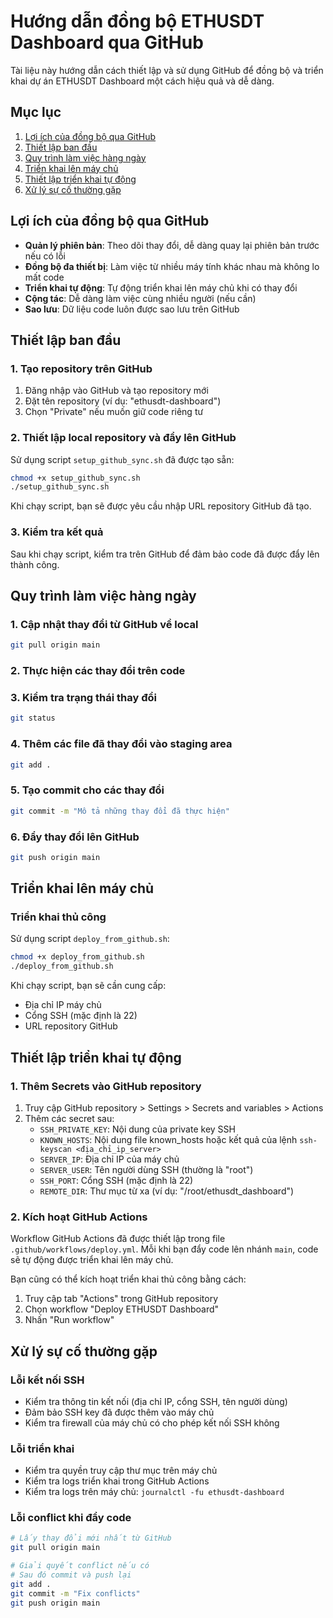 # Hướng dẫn đồng bộ ETHUSDT Dashboard qua GitHub

Tài liệu này hướng dẫn cách thiết lập và sử dụng GitHub để đồng bộ và triển khai dự án ETHUSDT Dashboard một cách hiệu quả và dễ dàng.

## Mục lục

1. [Lợi ích của đồng bộ qua GitHub](#lợi-ích-của-đồng-bộ-qua-github)
2. [Thiết lập ban đầu](#thiết-lập-ban-đầu)
3. [Quy trình làm việc hàng ngày](#quy-trình-làm-việc-hàng-ngày)
4. [Triển khai lên máy chủ](#triển-khai-lên-máy-chủ)
5. [Thiết lập triển khai tự động](#thiết-lập-triển-khai-tự-động)
6. [Xử lý sự cố thường gặp](#xử-lý-sự-cố-thường-gặp)

## Lợi ích của đồng bộ qua GitHub

- **Quản lý phiên bản**: Theo dõi thay đổi, dễ dàng quay lại phiên bản trước nếu có lỗi
- **Đồng bộ đa thiết bị**: Làm việc từ nhiều máy tính khác nhau mà không lo mất code
- **Triển khai tự động**: Tự động triển khai lên máy chủ khi có thay đổi
- **Cộng tác**: Dễ dàng làm việc cùng nhiều người (nếu cần)
- **Sao lưu**: Dữ liệu code luôn được sao lưu trên GitHub

## Thiết lập ban đầu

### 1. Tạo repository trên GitHub

1. Đăng nhập vào GitHub và tạo repository mới
2. Đặt tên repository (ví dụ: "ethusdt-dashboard")
3. Chọn "Private" nếu muốn giữ code riêng tư

### 2. Thiết lập local repository và đẩy lên GitHub

Sử dụng script `setup_github_sync.sh` đã được tạo sẵn:

```bash
chmod +x setup_github_sync.sh
./setup_github_sync.sh
```

Khi chạy script, bạn sẽ được yêu cầu nhập URL repository GitHub đã tạo.

### 3. Kiểm tra kết quả

Sau khi chạy script, kiểm tra trên GitHub để đảm bảo code đã được đẩy lên thành công.

## Quy trình làm việc hàng ngày

### 1. Cập nhật thay đổi từ GitHub về local

```bash
git pull origin main
```

### 2. Thực hiện các thay đổi trên code

### 3. Kiểm tra trạng thái thay đổi

```bash
git status
```

### 4. Thêm các file đã thay đổi vào staging area

```bash
git add .
```

### 5. Tạo commit cho các thay đổi

```bash
git commit -m "Mô tả những thay đổi đã thực hiện"
```

### 6. Đẩy thay đổi lên GitHub

```bash
git push origin main
```

## Triển khai lên máy chủ

### Triển khai thủ công

Sử dụng script `deploy_from_github.sh`:

```bash
chmod +x deploy_from_github.sh
./deploy_from_github.sh
```

Khi chạy script, bạn sẽ cần cung cấp:
- Địa chỉ IP máy chủ
- Cổng SSH (mặc định là 22)
- URL repository GitHub

## Thiết lập triển khai tự động

### 1. Thêm Secrets vào GitHub repository

1. Truy cập GitHub repository > Settings > Secrets and variables > Actions
2. Thêm các secret sau:
   - `SSH_PRIVATE_KEY`: Nội dung của private key SSH
   - `KNOWN_HOSTS`: Nội dung file known_hosts hoặc kết quả của lệnh `ssh-keyscan <địa_chỉ_ip_server>`
   - `SERVER_IP`: Địa chỉ IP của máy chủ
   - `SERVER_USER`: Tên người dùng SSH (thường là "root")
   - `SSH_PORT`: Cổng SSH (mặc định là 22)
   - `REMOTE_DIR`: Thư mục từ xa (ví dụ: "/root/ethusdt_dashboard")

### 2. Kích hoạt GitHub Actions

Workflow GitHub Actions đã được thiết lập trong file `.github/workflows/deploy.yml`. Mỗi khi bạn đẩy code lên nhánh `main`, code sẽ tự động được triển khai lên máy chủ.

Bạn cũng có thể kích hoạt triển khai thủ công bằng cách:
1. Truy cập tab "Actions" trong GitHub repository
2. Chọn workflow "Deploy ETHUSDT Dashboard"
3. Nhấn "Run workflow"

## Xử lý sự cố thường gặp

### Lỗi kết nối SSH

- Kiểm tra thông tin kết nối (địa chỉ IP, cổng SSH, tên người dùng)
- Đảm bảo SSH key đã được thêm vào máy chủ
- Kiểm tra firewall của máy chủ có cho phép kết nối SSH không

### Lỗi triển khai

- Kiểm tra quyền truy cập thư mục trên máy chủ
- Kiểm tra logs triển khai trong GitHub Actions
- Kiểm tra logs trên máy chủ: `journalctl -fu ethusdt-dashboard`

### Lỗi conflict khi đẩy code

```bash
# Lấy thay đổi mới nhất từ GitHub
git pull origin main

# Giải quyết conflict nếu có
# Sau đó commit và push lại
git add .
git commit -m "Fix conflicts"
git push origin main
```